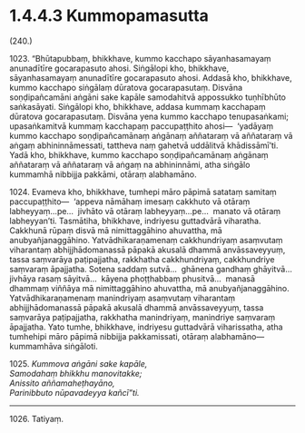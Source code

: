 # 1.4.4.3 Kummopamasutta

(240.)

1023\. “Bhūtapubbaṃ, bhikkhave, kummo kacchapo sāyanhasamayaṃ anunadītīre gocarapasuto ahosi. Siṅgālopi kho, bhikkhave, sāyanhasamayaṃ anunadītīre gocarapasuto ahosi. Addasā kho, bhikkhave, kummo kacchapo siṅgālaṃ dūratova gocarapasutaṃ. Disvāna soṇḍipañcamāni aṅgāni sake kapāle samodahitvā appossukko tuṇhībhūto saṅkasāyati. Siṅgālopi kho, bhikkhave, addasa kummaṃ kacchapaṃ dūratova gocarapasutaṃ. Disvāna yena kummo kacchapo tenupasaṅkami; upasaṅkamitvā kummaṃ kacchapaṃ paccupaṭṭhito ahosi—  ‘yadāyaṃ kummo kacchapo soṇḍipañcamānaṃ aṅgānaṃ aññataraṃ vā aññataraṃ vā aṅgaṃ abhininnāmessati, tattheva naṃ gahetvā uddālitvā khādissāmī’ti. Yadā kho, bhikkhave, kummo kacchapo soṇḍipañcamānaṃ aṅgānaṃ aññataraṃ vā aññataraṃ vā aṅgaṃ na abhininnāmi, atha siṅgālo kummamhā nibbijja pakkāmi, otāraṃ alabhamāno.

1024\. Evameva kho, bhikkhave, tumhepi māro pāpimā satataṃ samitaṃ paccupaṭṭhito—  ‘appeva nāmāhaṃ imesaṃ cakkhuto vā otāraṃ labheyyaṃ…pe…  jivhāto vā otāraṃ labheyyaṃ…pe…  manato vā otāraṃ labheyyan’ti. Tasmātiha, bhikkhave, indriyesu guttadvārā viharatha. Cakkhunā rūpaṃ disvā mā nimittaggāhino ahuvattha, mā anubyañjanaggāhino. Yatvādhikaraṇamenaṃ cakkhundriyaṃ asaṃvutaṃ viharantaṃ abhijjhādomanassā pāpakā akusalā dhammā anvāssaveyyuṃ, tassa saṃvarāya paṭipajjatha, rakkhatha cakkhundriyaṃ, cakkhundriye saṃvaraṃ āpajjatha. Sotena saddaṃ sutvā…  ghānena gandhaṃ ghāyitvā…  jivhāya rasaṃ sāyitvā…  kāyena phoṭṭhabbaṃ phusitvā…  manasā dhammaṃ viññāya mā nimittaggāhino ahuvattha, mā anubyañjanaggāhino. Yatvādhikaraṇamenaṃ manindriyaṃ asaṃvutaṃ viharantaṃ abhijjhādomanassā pāpakā akusalā dhammā anvāssaveyyuṃ, tassa saṃvarāya paṭipajjatha, rakkhatha manindriyaṃ, manindriye saṃvaraṃ āpajjatha. Yato tumhe, bhikkhave, indriyesu guttadvārā viharissatha, atha tumhehipi māro pāpimā nibbijja pakkamissati, otāraṃ alabhamāno—  kummamhāva siṅgāloti.

1025\. _Kummova aṅgāni sake kapāle,_  
_Samodahaṃ bhikkhu manovitakke;_  
_Anissito aññamaheṭhayāno,_  
_Parinibbuto nūpavadeyya kañcī”ti._  

---

1026\. Tatiyaṃ.
